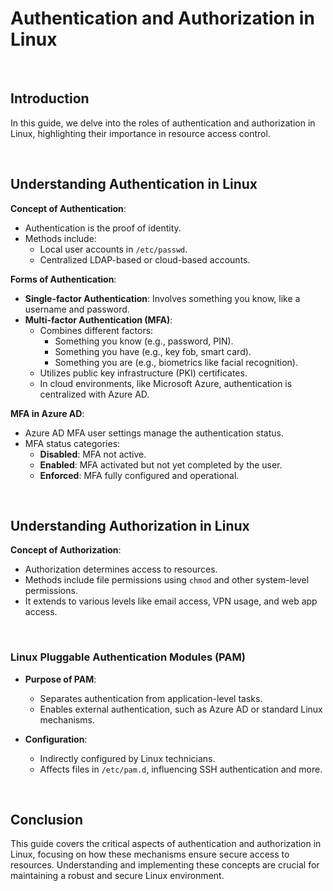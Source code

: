 # Authentication and Authorization in Linux

<br>

## Introduction

In this guide, we delve into the roles of authentication and authorization in Linux, highlighting their importance in resource access control.

<br>

## Understanding Authentication in Linux

**Concept of Authentication**:

- Authentication is the proof of identity.
- Methods include:
  - Local user accounts in `/etc/passwd`.
  - Centralized LDAP-based or cloud-based accounts.

**Forms of Authentication**:

- **Single-factor Authentication**: Involves something you know, like a username and password.
- **Multi-factor Authentication (MFA)**:
  - Combines different factors:
    - Something you know (e.g., password, PIN).
    - Something you have (e.g., key fob, smart card).
    - Something you are (e.g., biometrics like facial recognition).
  - Utilizes public key infrastructure (PKI) certificates.
  - In cloud environments, like Microsoft Azure, authentication is centralized with Azure AD.

**MFA in Azure AD**:

- Azure AD MFA user settings manage the authentication status.
- MFA status categories:
  - **Disabled**: MFA not active.
  - **Enabled**: MFA activated but not yet completed by the user.
  - **Enforced**: MFA fully configured and operational.

<br>

## Understanding Authorization in Linux

**Concept of Authorization**:

- Authorization determines access to resources.
- Methods include file permissions using `chmod` and other system-level permissions.
- It extends to various levels like email access, VPN usage, and web app access.

<br>

### Linux Pluggable Authentication Modules (PAM)

- **Purpose of PAM**:
  - Separates authentication from application-level tasks.
  - Enables external authentication, such as Azure AD or standard Linux mechanisms.

- **Configuration**:
  - Indirectly configured by Linux technicians.
  - Affects files in `/etc/pam.d`, influencing SSH authentication and more.

<br>

## Conclusion

This guide covers the critical aspects of authentication and authorization in Linux, focusing on how these mechanisms ensure secure access to resources. Understanding and implementing these concepts are crucial for maintaining a robust and secure Linux environment.
